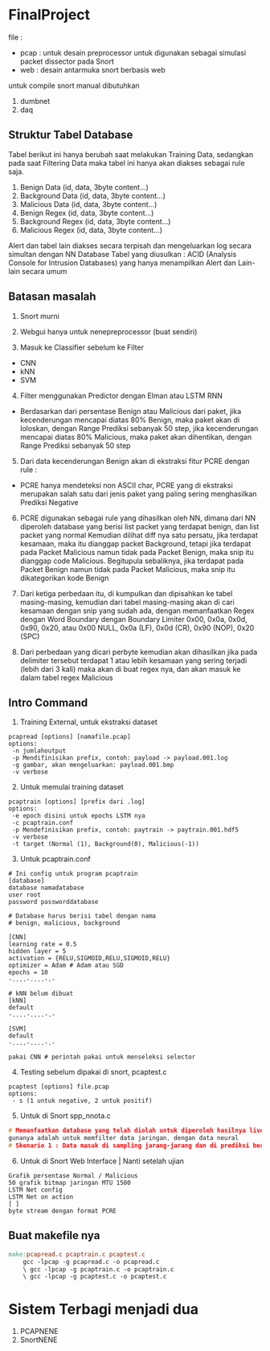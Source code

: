 # FinalProject

file :
* pcap : untuk desain preprocessor untuk digunakan sebagai simulasi packet dissector pada Snort
* web : desain antarmuka snort berbasis web

untuk compile snort manual dibutuhkan
1. dumbnet
2. daq


## Struktur Tabel Database
Tabel berikut ini hanya berubah saat melakukan Training Data, sedangkan pada saat Filtering Data maka tabel ini hanya akan diakses sebagai rule saja.
1. Benign Data (id, data, 3byte content...)
2. Background Data (id, data, 3byte content...)
3. Malicious Data (id, data, 3byte content...)
4. Benign Regex (id, data, 3byte content...)
5. Background Regex (id, data, 3byte content...)
6. Malicious Regex (id, data, 3byte content...)

Alert dan tabel lain diakses secara terpisah dan mengeluarkan log secara simultan dengan NN Database
Tabel yang diusulkan : ACID (Analysis Console for Intrusion Databases)
yang hanya menampilkan Alert dan Lain-lain secara umum


## Batasan masalah
1. Snort murni

2. Webgui hanya untuk nenepreprocessor (buat sendiri)

3. Masuk ke Classifier sebelum ke Filter
 - CNN
 - kNN
 - SVM

4. Filter menggunakan Predictor dengan Elman atau LSTM RNN
 - Berdasarkan dari persentase Benign atau Malicious dari paket, jika kecenderungan mencapai diatas 80% Benign, maka paket akan di loloskan, dengan Range Prediksi sebanyak 50 step, jika kecenderungan mencapai diatas 80% Malicious, maka paket akan dihentikan, dengan Range Prediksi sebanyak 50 step

5. Dari data kecenderungan Benign akan di ekstraksi fitur PCRE dengan rule : 
 - PCRE hanya mendeteksi non ASCII char, PCRE yang di ekstraksi merupakan salah satu dari jenis paket yang paling sering menghasilkan Prediksi Negative

6. PCRE digunakan sebagai rule yang dihasilkan oleh NN, dimana dari NN diperoleh database yang berisi list packet yang terdapat benign, dan list packet yang normal
Kemudian dilihat diff nya satu persatu, jika terdapat kesamaan, maka itu dianggap packet Background, tetapi jika terdapat pada Packet Malicious namun tidak pada Packet Benign, maka snip itu dianggap code Malicious. Begitupula sebaliknya, jika terdapat pada Packet Benign namun tidak pada Packet Malicious, maka snip itu dikategorikan kode Benign

7. Dari ketiga perbedaan itu, di kumpulkan dan dipisahkan ke tabel masing-masing, kemudian dari tabel masing-masing akan di cari kesamaan dengan snip yang sudah ada, dengan memanfaatkan Regex dengan Word Boundary dengan Boundary Limiter 0x00, 0x0a, 0x0d, 0x90, 0x20, atau 0x00 NULL, 0x0a (LF), 0x0d (CR), 0x90 (NOP), 0x20 (SPC) 

8. Dari perbedaan yang dicari perbyte kemudian akan dihasilkan jika pada delimiter tersebut terdapat 1 atau lebih kesamaan yang sering terjadi (lebih dari 3 kali) maka akan di buat regex nya, dan akan masuk ke dalam tabel regex Malicious

## Intro Command

1. Training External, untuk ekstraksi dataset

```console
pcapread [options] [namafile.pcap]
options:
 -n jumlahoutput
 -p Mendifinisikan prefix, contoh: payload -> payload.001.log
 -g gambar, akan mengeluarkan: payload.001.bmp
 -v verbose
```

2. Untuk memulai training dataset

```console
pcaptrain [options] [prefix dari .log]
options:
 -e epoch disini untuk epochs LSTM nya
 -c pcaptrain.conf
 -p Mendefinisikan prefix, contoh: paytrain -> paytrain.001.hdf5
 -v verbose
 -t target (Normal (1), Background(0), Malicious(-1))
```

3. Untuk pcaptrain.conf

```console
# Ini config untuk program pcaptrain
[database]
database namadatabase
user root
password passworddatabase

# Database harus berisi tabel dengan nama
# benign, malicious, background

[CNN]
learning rate = 0.5
hidden layer = 5
activation = {RELU,SIGMOID,RELU,SIGMOID,RELU}
optimizer = Adam # Adam atau SGD
epochs = 10
-....-....-.-

# kNN belum dibuat
[kNN]
default
-....-....-.-

[SVM]
default
-....-....-.-

pakai CNN # perintah pakai untuk menseleksi selector

```

4. Testing sebelum dipakai di snort, pcaptest.c

```console
pcaptest [options] file.pcap
options:
 - s (1 untuk negative, 2 untuk positif) 
```

5. Untuk di Snort spp_nnota.c

```c
# Memanfaatkan database yang telah diolah untuk diperoleh hasilnya live
gunanya adalah untuk memfilter data jaringan, dengan data neural
# Skenario 1 : Data masuk di sampling jarang-jarang dan di prediksi berdasarkan hasil dari LSTM, atau Elman RNN
```

6. Untuk di Snort Web Interface | Nanti setelah ujian

```console
Grafik persentase Normal / Malicious
50 grafik bitmap jaringan MTU 1500
LSTM Net config
LSTM Net on action
[ ]
byte stream dengan format PCRE
```

## Buat makefile nya

```makefile
make:pcapread.c pcaptrain.c pcaptest.c
	gcc -lpcap -g pcapread.c -o pcapread.c
	\ gcc -lpcap -g pcaptrain.c -o pcaptrain.c
	\ gcc -lpcap -g pcaptest.c -o pcaptest.c
```

# Sistem Terbagi menjadi dua
1. PCAPNENE
2. SnortNENE

